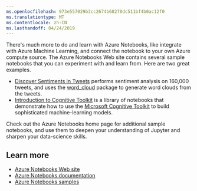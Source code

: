 ```yaml
---
ms.openlocfilehash: 973e557029b3cc2674b68270dc511bf4b0ac12f0
ms.translationtype: MT
ms.contentlocale: zh-CN
ms.lasthandoff: 04/24/2019
---
```

There's much more to do and learn with Azure Notebooks, like integrate with Azure Machine Learning, and connect the notebook to your own Azure compute source. The Azure Notebooks Web site contains several sample notebooks that you can experiment with and learn from. Here are two great examples.

- [Discover Sentiments in Tweets](https://notebooks.azure.com/Microsoft/libraries/samples/html/Discover%20Sentiments%20in%20Tweets.ipynb) performs sentiment analysis on 160,000 tweets, and uses the [word_cloud](https://github.com/amueller/word_cloud) package to generate word clouds from the tweets. 
- [Introduction to Cognitive Toolkit](https://notebooks.azure.com/cntk/libraries/tutorials) is a library of notebooks that demonstrate how to use the [Microsoft Cognitive Toolkit](https://www.microsoft.com/research/product/cognitive-toolkit/) to build sophisticated machine-learning models. 

Check out the Azure Notebooks home page for additional sample notebooks, and use them to deepen your understanding of Jupyter and sharpen your data-science skills.

## <a name="learn-more"></a>Learn more

- [Azure Notebooks Web site](https://notebooks.azure.com/)
- [Azure Notebooks documentation](https://docs.microsoft.com/azure/notebooks/)
- [Azure Notebooks samples](https://github.com/Microsoft/AzureNotebooks)